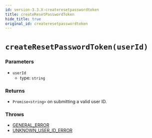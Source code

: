 ```yaml
---
id: version-3.3.X-createresetpasswordtoken
title: createResetPasswordToken
hide_title: true
original_id: createresetpasswordtoken
---
```


# ``createResetPasswordToken(userId)``

### Parameters
- ``userId``
  - type: ``string``


### Returns
- ``Promise<string>`` on submitting a valid user ID.

### Throws
- [GENERAL_ERROR](./../errors/general_error)
- [UNKNOWN_USER_ID_ERROR](./errors/unknown_user_id_error)